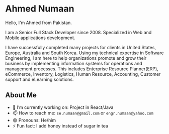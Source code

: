 # Ahmed Numaan

Hello, I'm Ahmed from Pakistan. 

I am a Senior Full Stack Developer since 2008. Specialized in Web and Mobile applications development.

I have successfully completed many projects for clients in United States, Europe, Australia and South Korea. Using my technical expertise in Software Engineering, I am here to help organizations promote and grow their business by implementing information systems for operations and management processes. This includes Enterprise Resource Planner(ERP), eCommerce, Inventory, Logistics, Human Resource, Accounting, Customer support and eLearning solutions.

## About Me

- 🔭 I’m currently working on: Project in React/Java
- 📫 How to reach me: `se.numaan@gmail.com` or `engr.numaan@yahoo.com`
- 😄 Pronouns: He/him
- ⚡ Fun fact: I add honey instead of sugar in tea



